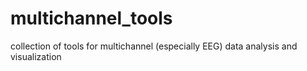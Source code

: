 # multichannel_tools
collection of tools for multichannel (especially EEG) data analysis and visualization
